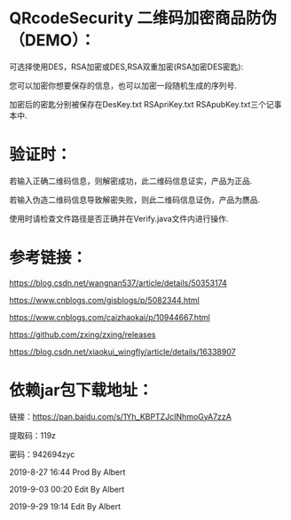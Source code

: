 # QRcodeSecurity 二维码加密商品防伪（DEMO）：
可选择使用DES，RSA加密或DES,RSA双重加密(RSA加密DES密匙):

您可以加密你想要保存的信息，也可以加密一段随机生成的序列号.

加密后的密匙分别被保存在DesKey.txt RSApriKey.txt RSApubKey.txt三个记事本中.

# 验证时：
若输入正确二维码信息，则解密成功，此二维码信息证实，产品为正品.

若输入伪造二维码信息导致解密失败，则此二维码信息证伪，产品为赝品.

使用时请检查文件路径是否正确并在Verify.java文件内进行操作.

# 参考链接：
https://blog.csdn.net/wangnan537/article/details/50353174

https://www.cnblogs.com/gisblogs/p/5082344.html

https://www.cnblogs.com/caizhaokai/p/10944667.html

https://github.com/zxing/zxing/releases

https://blog.csdn.net/xiaokui_wingfly/article/details/16338907

# 依赖jar包下载地址：
链接：https://pan.baidu.com/s/1Yh_KBPTZJcINhmoGyA7zzA

提取码：119z

密码：942694zyc

2019-8-27  16:44 Prod By Albert

2019-9-03  00:20 Edit By Albert

2019-9-29  19:14 Edit By Albert
